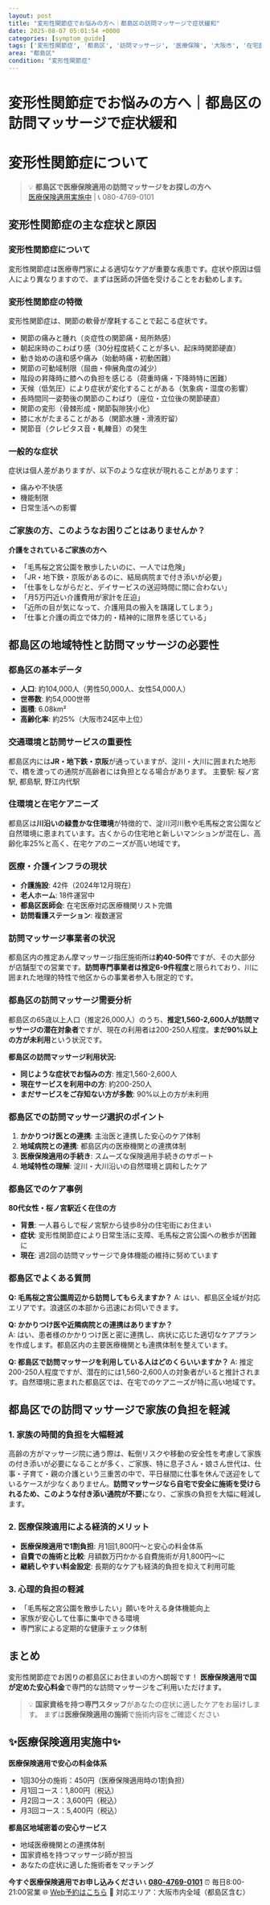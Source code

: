```yaml
---
layout: post
title: "変形性関節症でお悩みの方へ｜都島区の訪問マッサージで症状緩和"
date: 2025-08-07 05:01:54 +0000
categories: [symptom_guide]
tags: ['変形性関節症', '都島区', '訪問マッサージ', '医療保険', '大阪市', '在宅医療']
area: "都島区"
condition: "変形性関節症"
---
```


# 変形性関節症でお悩みの方へ｜都島区の訪問マッサージで症状緩和



# 変形性関節症について

> 💡 **都島区で医療保険適用の訪問マッサージをお探しの方へ**  
> [医療保険適用実施中](https://peraichi.com/landing_pages/view/himawari-massage/) | 📞 080-4769-0101

## 変形性関節症の主な症状と原因

### 変形性関節症について
変形性関節症は医療専門家による適切なケアが重要な疾患です。症状や原因は個人により異なりますので、まずは医師の評価を受けることをお勧めします。

### 変形性関節症の特徴
変形性関節症は、関節の軟骨が摩耗することで起こる症状です。
- 関節の痛みと腫れ（炎症性の関節痛・局所熱感）
- 朝起床時のこわばり感（30分程度続くことが多い、起床時関節硬直）
- 動き始めの違和感や痛み（始動時痛・初動困難）
- 関節の可動域制限（屈曲・伸展角度の減少）
- 階段の昇降時に膝への負担を感じる（荷重時痛・下降時特に困難）
- 天候（低気圧）により症状が変化することがある（気象病・湿度の影響）
- 長時間同一姿勢後の関節のこわばり（座位・立位後の関節硬直）
- 関節の変形（骨棘形成・関節裂隙狭小化）
- 膝に水がたまることがある（関節水腫・滑液貯留）
- 関節音（クレピタス音・軋轢音）の発生

### 一般的な症状
症状は個人差がありますが、以下のような症状が現れることがあります：
- 痛みや不快感
- 機能制限
- 日常生活への影響

### ご家族の方、このようなお困りごとはありませんか？
**介護をされているご家族の方へ**
- 「毛馬桜之宮公園を散歩したいのに、一人では危険」
- 「JR・地下鉄・京阪があるのに、結局病院まで付き添いが必要」
- 「仕事をしながらだと、デイサービスの送迎時間に間に合わない」
- 「月5万円近い介護費用が家計を圧迫」
- 「近所の目が気になって、介護用具の搬入を躊躇してしまう」
- 「仕事と介護の両立で体力的・精神的に限界を感じている」

## 都島区の地域特性と訪問マッサージの必要性

### 都島区の基本データ
- **人口**: 約104,000人（男性50,000人、女性54,000人）
- **世帯数**: 約54,000世帯
- **面積**: 6.08km²
- **高齢化率**: 約25%（大阪市24区中上位）

### 交通環境と訪問サービスの重要性
都島区内には**JR・地下鉄・京阪**が通っていますが、淀川・大川に囲まれた地形で、橋を渡っての通院が高齢者には負担となる場合があります。
主要駅: 桜ノ宮駅, 都島駅, 野江内代駅

### 住環境と在宅ケアニーズ
都島区は**川沿いの緑豊かな住環境**が特徴的で、淀川河川敷や毛馬桜之宮公園など自然環境に恵まれています。古くからの住宅地と新しいマンションが混在し、高齢化率25%と高く、在宅ケアのニーズが高い地域です。

### 医療・介護インフラの現状
- **介護施設**: 42件（2024年12月現在）
- **老人ホーム**: 18件運営中
- **都島区医師会**: 在宅医療対応医療機関リスト完備
- **訪問看護ステーション**: 複数運営

### 訪問マッサージ事業者の状況
都島区内の推定あん摩マッサージ指圧施術所は**約40-50件**ですが、その大部分が店舗型での営業です。**訪問専門事業者は推定6-9件程度**と限られており、川に囲まれた地理的特性で他区からの事業者参入も限定的です。

### 都島区の訪問マッサージ需要分析
都島区の65歳以上人口（推定26,000人）のうち、**推定1,560-2,600人が訪問マッサージの潜在対象者**ですが、現在の利用者は200-250人程度。**まだ90%以上の方が未利用**という状況です。

**都島区の訪問マッサージ利用状況:**
- **同じような症状でお悩みの方**: 推定1,560-2,600人
- **現在サービスを利用中の方**: 約200-250人  
- **まだサービスをご存知ない方が多数**: 90%以上の方が未利用

### 都島区での訪問マッサージ選択のポイント
1. **かかりつけ医との連携**: 主治医と連携した安心のケア体制
2. **地域病院との連携**: 都島区内の医療機関との連携体制
3. **医療保険適用の手続き**: スムーズな保険適用手続きのサポート
4. **地域特性の理解**: 淀川・大川沿いの自然環境と調和したケア

### 都島区でのケア事例
**80代女性・桜ノ宮駅近く在住の方**
- **背景**: 一人暮らしで桜ノ宮駅から徒歩8分の住宅街にお住まい
- **症状**: 変形性関節症により日常生活に支障、毛馬桜之宮公園への散歩が困難に
- **現在**: 週2回の訪問マッサージで身体機能の維持に努めています

### 都島区でよくある質問
**Q: 毛馬桜之宮公園周辺から訪問してもらえますか？**
A: はい、都島区全域が対応エリアです。浪速区の本部から迅速にお伺いできます。

**Q: かかりつけ医や近隣病院との連携はありますか？**  
A: はい、患者様のかかりつけ医と密に連携し、病状に応じた適切なケアプランを作成します。都島区内の主要医療機関とも連携体制を整えています。

**Q: 都島区で訪問マッサージを利用している人はどのくらいいますか？**
A: 推定200-250人程度ですが、潜在的には1,560-2,600人の対象者がいると推計されます。自然環境に恵まれた都島区では、在宅でのケアニーズが特に高い地域です。

## 都島区での訪問マッサージで家族の負担を軽減

### 1. 家族の時間的負担を大幅軽減
高齢の方がマッサージ院に通う際は、転倒リスクや移動の安全性を考慮して家族の付き添いが必要になることが多く、ご家族、特に息子さん・娘さん世代は、仕事・子育て・親の介護という三重苦の中で、平日昼間に仕事を休んで送迎をしているケースが少なくありません。**訪問マッサージなら自宅で安全に施術を受けられるため、このような付き添い通院が不要**になり、ご家族の負担を大幅に軽減します。

### 2. 医療保険適用による経済的メリット
- **医療保険適用で1割負担**: 月1回1,800円～と安心の料金体系
- **自費での施術と比較**: 月額数万円かかる自費施術が月1,800円～に
- **継続しやすい料金設定**: 長期的なケアも経済的負担を抑えて利用可能

### 3. 心理的負担の軽減
- 「毛馬桜之宮公園を散歩したい」願いを叶える身体機能向上
- 家族が安心して仕事に集中できる環境
- 専門家による定期的な健康チェック体制

## まとめ
変形性関節症でお困りの都島区にお住まいの方へ朗報です！
**医療保険適用で国が定めた安心料金**で専門的な訪問マッサージをご利用いただけます。

> 💡 **国家資格を持つ専門スタッフ**があなたの症状に適したケアをお届けします。
> まずは**医療保険適用の施術**で施術内容をご確認ください

## ✨医療保険適用実施中✨

**医療保険適用で安心の料金体系**
- 1回30分の施術：450円（医療保険適用時の1割負担）
- 月1回コース：1,800円（税込）
- 月2回コース：3,600円（税込）
- 月3回コース：5,400円（税込）

**都島区地域密着の安心サービス**
- 地域医療機関との連携体制
- 国家資格を持つマッサージ師が担当
- あなたの症状に適した施術者をマッチング

**今すぐ医療保険適用でお申し込みください**
📞 **[080-4769-0101](tel:080-4769-0101)**
⏰ 毎日8:00-21:00営業
🌐 [Web予約はこちら](https://peraichi.com/landing_pages/view/himawari-massage/)
📍 対応エリア：大阪市内全域（都島区含む）
